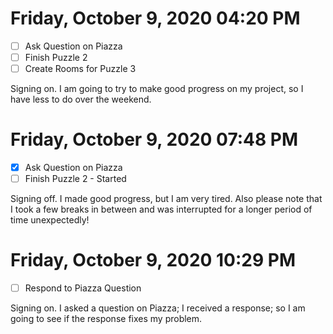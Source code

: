 # Friday, October  9, 2020 04:20 PM
- [ ] Ask Question on Piazza
- [ ] Finish Puzzle 2
- [ ] Create Rooms for Puzzle 3

Signing on. I am going to try to make good progress on my project, so I have less to do over the weekend.

# Friday, October  9, 2020 07:48 PM
- [X] Ask Question on Piazza
- [ ] Finish Puzzle 2 - Started

Signing off. I made good progress, but I am very tired. Also please note that I took a few breaks in between and was interrupted for a longer period of time unexpectedly!

# Friday, October  9, 2020 10:29 PM
- [ ] Respond to Piazza Question

Signing on. I asked a question on Piazza; I received a response; so I am going to see if the response fixes my problem.


